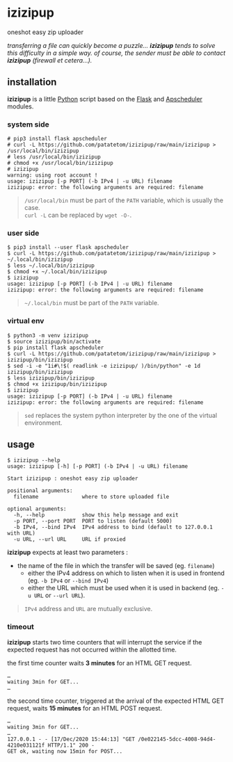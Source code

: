 # izizipup

oneshot easy zip uploader

_transferring a file can quickly become a puzzle... **izizipup** tends to solve this difficulty in a simple way._
_of course, the sender must be able to contact **izizipup** (firewall et cetera...)._



## installation

**izizipup** is a little [Python](https://www.python.org/) script based on the [Flask](https://palletsprojects.com/p/flask/) and [Apscheduler](https://apscheduler.readthedocs.io/) modules.


### system side

```
# pip3 install flask apscheduler
# curl -L https://github.com/patatetom/izizipup/raw/main/izizipup > /usr/local/bin/izizipup
# less /usr/local/bin/izizipup
# chmod +x /usr/local/bin/izizipup
# izizipup
warning: using root account !
usage: izizipup [-p PORT] (-b IPv4 | -u URL) filename
izizipup: error: the following arguments are required: filename
```

> `/usr/local/bin` must be part of the `PATH` variable, which is usually the case.<br/>`curl -L` can be replaced by `wget -O-`.


### user side

```
$ pip3 install --user flask apscheduler
$ curl -L https://github.com/patatetom/izizipup/raw/main/izizipup > ~/.local/bin/izizipup
$ less ~/.local/bin/izizipup
$ chmod +x ~/.local/bin/izizipup
$ izizipup
usage: izizipup [-p PORT] (-b IPv4 | -u URL) filename
izizipup: error: the following arguments are required: filename
```

> `~/.local/bin` must be part of the `PATH` variable.


### virtual env

```
$ python3 -m venv izizipup
$ source izizipup/bin/activate
$ pip install flask apscheduler
$ curl -L https://github.com/patatetom/izizipup/raw/main/izizipup > izizipup/bin/izizipup
$ sed -i -e "1i#\!$( readlink -e izizipup/ )/bin/python" -e 1d izizipup/bin/izizipup
$ less izizipup/bin/izizipup
$ chmod +x izizipup/bin/izizipup
$ izizipup
usage: izizipup [-p PORT] (-b IPv4 | -u URL) filename
izizipup: error: the following arguments are required: filename
```

> `sed` replaces the system python interpreter by the one of the virtual environment.



## usage

```
$ izizipup --help
usage: izizipup [-h] [-p PORT] (-b IPv4 | -u URL) filename

Start izizipup : oneshot easy zip uploader

positional arguments:
  filename              where to store uploaded file

optional arguments:
  -h, --help            show this help message and exit
  -p PORT, --port PORT  PORT to listen (default 5000)
  -b IPv4, --bind IPv4  IPv4 address to bind (default to 127.0.0.1 with URL)
  -u URL, --url URL     URL if proxied
```

**izizipup** expects at least two parameters :
- the name of the file in which the transfer will be saved (eg. `filename`)
  - either the IPv4 address on which to listen when it is used in frontend (eg. `-b IPv4` or `--bind IPv4`)
  - either the URL which must be used when it is used in backend (eg. `-u URL` or `--url URL`).

> `IPv4` address and `URL` are mutually exclusive.


### timeout

**izizipup** starts two time counters that will interrupt the service if the expected request has not occurred within the allotted time.

the first time counter waits **3 minutes** for an HTML GET request.

```
…
waiting 3min for GET...
…
```

the second time counter, triggered at the arrival of the expected HTML GET request, waits **15 minutes** for an HTML POST request.

```
…
waiting 3min for GET...
…
127.0.0.1 - - [17/Dec/2020 15:44:13] "GET /0e022145-5dcc-4008-94d4-4210e031121f HTTP/1.1" 200 -
GET ok, waiting now 15min for POST...
```
